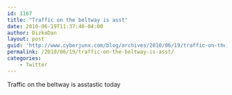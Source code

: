 ```yaml
---
id: 1167
title: "Traffic on the beltway is asst"
date: 2010-06-19T11:37:40-04:00
author: DizkoDan
layout: post
guid: 'http://www.cyberjunx.com/blog/archives/2010/06/19/traffic-on-the-beltway-is-asst/'
permalink: /2010/06/19/traffic-on-the-beltway-is-asst/
categories:
    - Twitter
---
```


Traffic on the beltway is asstastic today